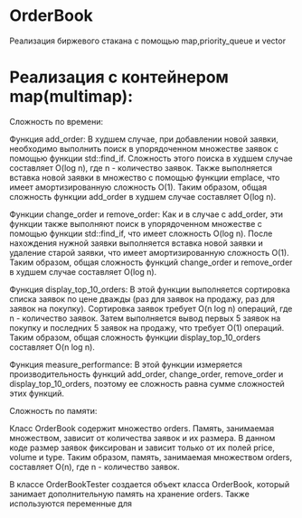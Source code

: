 # OrderBook
Реализация биржевого стакана с помощью map,priority_queue и vector
# Реализация с контейнером map(multimap):
Сложность по времени:

Функция add_order: В худшем случае, при добавлении новой заявки, необходимо выполнить поиск в упорядоченном множестве заявок с помощью функции std::find_if. Сложность этого поиска в худшем случае составляет O(log n), где n - количество заявок. Также выполняется вставка новой заявки в множество с помощью функции emplace, что имеет амортизированную сложность O(1). Таким образом, общая сложность функции add_order в худшем случае составляет O(log n).

Функции change_order и remove_order: Как и в случае с add_order, эти функции также выполняют поиск в упорядоченном множестве с помощью функции std::find_if, что имеет сложность O(log n). После нахождения нужной заявки выполняется вставка новой заявки и удаление старой заявки, что имеет амортизированную сложность O(1). Таким образом, общая сложность функций change_order и remove_order в худшем случае составляет O(log n).

Функция display_top_10_orders: В этой функции выполняется сортировка списка заявок по цене дважды (раз для заявок на продажу, раз для заявок на покупку). Сортировка заявок требует O(n log n) операций, где n - количество заявок. Затем выполняется вывод первых 5 заявок на покупку и последних 5 заявок на продажу, что требует O(1) операций. Таким образом, общая сложность функции display_top_10_orders составляет O(n log n).

Функция measure_performance: В этой функции измеряется производительность функций add_order, change_order, remove_order и display_top_10_orders, поэтому ее сложность равна сумме сложностей этих функций.

Сложность по памяти:

Класс OrderBook содержит множество orders. Память, занимаемая множеством, зависит от количества заявок и их размера. В данном коде размер заявок фиксирован и зависит только от их полей price, volume и type. Таким образом, память, занимаемая множеством orders, составляет O(n), где n - количество заявок.

В классе OrderBookTester создается объект класса OrderBook, который занимает дополнительную память на хранение orders. Также используются переменные для
